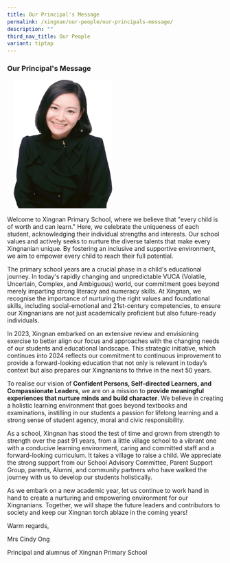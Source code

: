 ```yaml
---
title: Our Principal's Message
permalink: /xingnan/our-people/our-principals-message/
description: ""
third_nav_title: Our People
variant: tiptap
---
```

<h3>Our Principal's Message   </h3><p></p><div class="isomer-image-wrapper"><img style="width:230px;height:300px;margin-left:15px;" height="auto" width="100%" src="/images/Our%20Staff/01%20SL/SL1.png"></div><p>Welcome to Xingnan Primary School, where we believe that "every child is of worth and can learn." Here, we celebrate the uniqueness of each student, acknowledging their individual strengths and interests. Our school values and actively seeks to nurture the diverse talents that make every Xingnanian unique. By fostering an inclusive and supportive environment, we aim to empower every child to reach their full potential.</p><p>The primary school years are a crucial phase in a child's educational journey. In today's rapidly changing and unpredictable VUCA (Volatile, Uncertain, Complex, and Ambiguous) world, our commitment goes beyond merely imparting strong literacy and numeracy skills. At Xingnan, we recognise the importance of nurturing the right values and foundational skills, including social-emotional and 21st-century competencies, to ensure our Xingnanians are not just academically proficient but also future-ready individuals.</p><p>In 2023, Xingnan embarked on an extensive review and envisioning exercise to better align our focus and approaches with the changing needs of our students and educational landscape. This strategic initiative, which continues into 2024 reflects our commitment to continuous improvement to provide a forward-looking education that not only is relevant in today’s context but also prepares our Xingnanians to thrive in the next 50 years.&nbsp;</p><p>To realise our vision of <strong>Confident Persons, Self-directed Learners, and Compassionate Leaders</strong>, we are on a mission to <strong>provide meaningful experiences that nurture minds and build character</strong>. We believe in creating a holistic learning environment that goes beyond textbooks and examinations, instilling in our students a passion for lifelong learning and a strong sense of student agency, moral and civic responsibility.</p><p>As a school, Xingnan has stood the test of time and grown from strength to strength over the past 91 years, from a little village school to a vibrant one with a conducive learning environment, caring and committed staff and a forward-looking curriculum.&nbsp;It takes a village to raise a child. We appreciate the strong support from our School Advisory Committee, Parent Support Group, parents, Alumni, and community partners who have walked the journey with us to develop our students holistically.</p><p>As we embark on a new academic year, let us continue to work hand in hand to create a nurturing and empowering environment for our Xingnanians. Together, we will shape the future leaders and contributors to society and keep our Xingnan torch ablaze in the coming years!</p><p>Warm regards, </p><p>Mrs Cindy Ong</p><p>Principal and alumnus of Xingnan Primary School</p>